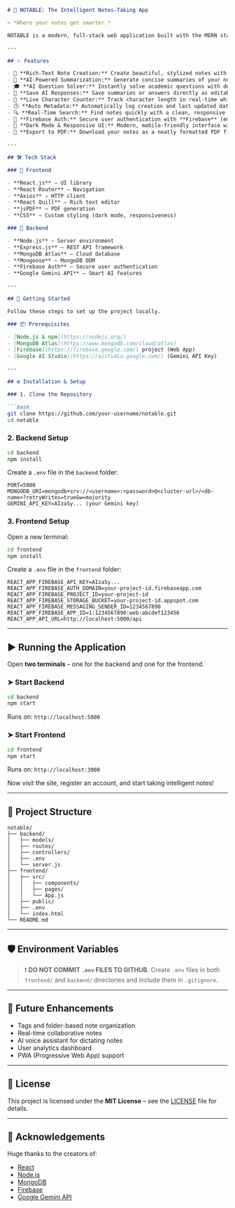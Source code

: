 

````markdown
# 🧠 NOTABLE: The Intelligent Notes-Taking App

> *Where your notes get smarter.*

NOTABLE is a modern, full-stack web application built with the MERN stack, seamlessly integrating **AI-powered features** into your daily note-taking workflow. From **rich-text editing** to **smart summarization** and **academic problem-solving**, NOTABLE is your all-in-one productivity hub.

---

## ✨ Features

- 📝 **Rich-Text Note Creation:** Create beautiful, stylized notes with support for headers, colors, lists, indentation, and more using **Quill.js**.
- 🤖 **AI-Powered Summarization:** Generate concise summaries of your notes (including main points, takeaways, and action items) using **Google Gemini API**.
- 🎓 **AI Question Solver:** Instantly solve academic questions with detailed step-by-step explanations powered by Gemini.
- 💾 **Save AI Responses:** Save summaries or answers directly as editable notes.
- 🔢 **Live Character Counter:** Track character length in real-time while writing notes.
- 🕓 **Auto Metadata:** Automatically log creation and last updated dates for every note.
- 🔍 **Real-Time Search:** Find notes quickly with a clean, responsive search bar.
- 🔐 **Firebase Auth:** Secure user authentication with **Firebase** (email/password login).
- 🌙 **Dark Mode & Responsive UI:** Modern, mobile-friendly interface with smooth transitions and beautiful dark mode.
- 📄 **Export to PDF:** Download your notes as a neatly formatted PDF file.

---

## 🛠️ Tech Stack

### 🔹 Frontend

- **React.js** – UI library  
- **React Router** – Navigation  
- **Axios** – HTTP client  
- **React Quill** – Rich text editor  
- **jsPDF** – PDF generation  
- **CSS** – Custom styling (dark mode, responsiveness)  

### 🔹 Backend

- **Node.js** – Server environment  
- **Express.js** – REST API framework  
- **MongoDB Atlas** – Cloud database  
- **Mongoose** – MongoDB ODM  
- **Firebase Auth** – Secure user authentication  
- **Google Gemini API** – Smart AI features  

---

## 🚀 Getting Started

Follow these steps to set up the project locally.

### 📦 Prerequisites

- [Node.js & npm](https://nodejs.org/)
- [MongoDB Atlas](https://www.mongodb.com/cloud/atlas)
- [Firebase](https://firebase.google.com/) project (Web App)
- [Google AI Studio](https://aistudio.google.com/) (Gemini API Key)

---

## ⚙️ Installation & Setup

### 1. Clone the Repository

```bash
git clone https://github.com/your-username/notable.git
cd notable
````

### 2. Backend Setup

```bash
cd backend
npm install
```

Create a `.env` file in the `backend` folder:

```env
PORT=5000
MONGODB_URI=mongodb+srv://<username>:<password>@<cluster-url>/<db-name>?retryWrites=true&w=majority
GEMINI_API_KEY=AIzaSy... (your Gemini key)
```

### 3. Frontend Setup

Open a new terminal:

```bash
cd frontend
npm install
```

Create a `.env` file in the `frontend` folder:

```env
REACT_APP_FIREBASE_API_KEY=AIzaSy...
REACT_APP_FIREBASE_AUTH_DOMAIN=your-project-id.firebaseapp.com
REACT_APP_FIREBASE_PROJECT_ID=your-project-id
REACT_APP_FIREBASE_STORAGE_BUCKET=your-project-id.appspot.com
REACT_APP_FIREBASE_MESSAGING_SENDER_ID=1234567890
REACT_APP_FIREBASE_APP_ID=1:1234567890:web:abcdef123456
REACT_APP_API_URL=http://localhost:5000/api
```

---

## ▶️ Running the Application

Open **two terminals** – one for the backend and one for the frontend.

### ➤ Start Backend

```bash
cd backend
npm start
```

Runs on: `http://localhost:5000`

### ➤ Start Frontend

```bash
cd frontend
npm start
```

Runs on: `http://localhost:3000`

Now visit the site, register an account, and start taking intelligent notes!

---

## 📁 Project Structure

```
notable/
├── backend/
│   ├── models/
│   ├── routes/
│   ├── controllers/
│   ├── .env
│   └── server.js
├── frontend/
│   ├── src/
│   │   ├── components/
│   │   ├── pages/
│   │   └── App.js
│   ├── public/
│   ├── .env
│   └── index.html
└── README.md
```

---

## 🛡️ Environment Variables

> ❗ **DO NOT COMMIT `.env` FILES TO GITHUB.**
> Create `.env` files in both `frontend/` and `backend/` directories and include them in `.gitignore`.

---

## 🧪 Future Enhancements

* Tags and folder-based note organization
* Real-time collaborative notes
* AI voice assistant for dictating notes
* User analytics dashboard
* PWA (Progressive Web App) support

---

## 📄 License

This project is licensed under the **MIT License** – see the [LICENSE](./LICENSE) file for details.

---

## 🙏 Acknowledgements

Huge thanks to the creators of:

* [React](https://reactjs.org/)
* [Node.js](https://nodejs.org/)
* [MongoDB](https://www.mongodb.com/)
* [Firebase](https://firebase.google.com/)
* [Google Gemini API](https://aistudio.google.com/)

```

